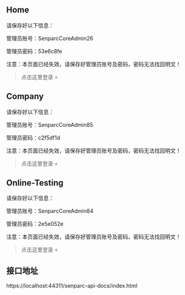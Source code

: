 ﻿## Home

请保存好以下信息：

管理员账号：SenparcCoreAdmin26

管理员密码：53e6c8fe

注意：本页面已经失效，请保存好管理员账号及密码，密码无法找回明文！

> 点击这里登录 <

## Company

请保存好以下信息：

管理员账号：SenparcCoreAdmin85

管理员密码：c2f5df1d

注意：本页面已经失效，请保存好管理员账号及密码，密码无法找回明文！

> 点击这里登录 <

## Online-Testing

请保存好以下信息：

管理员账号：SenparcCoreAdmin84

管理员密码：2e5e052e

注意：本页面已经失效，请保存好管理员账号及密码，密码无法找回明文！

> 点击这里登录 <


## 接口地址

https://localhost:44311/senparc-api-docs/index.html